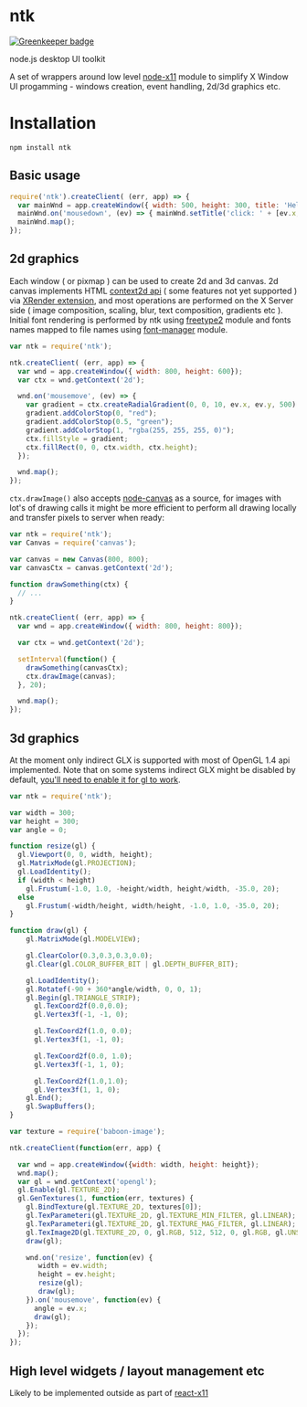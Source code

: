 ntk
===

[![Greenkeeper badge](https://badges.greenkeeper.io/sidorares/ntk.svg)](https://greenkeeper.io/)

node.js desktop UI toolkit

A set of wrappers around low level [node-x11](https://github.com/sidorares/node-x11) module to simplify X Window UI progamming - windows creation, event handling, 2d/3d graphics etc.

# Installation

```
npm install ntk
```

## Basic usage

```js
require('ntk').createClient( (err, app) => {
  var mainWnd = app.createWindow({ width: 500, height: 300, title: 'Hello' });
  mainWnd.on('mousedown', (ev) => { mainWnd.setTitle('click: ' + [ev.x, ev.y].join(',')); });
  mainWnd.map();
});
```

## 2d graphics

Each window ( or pixmap ) can be used to create 2d and 3d canvas. 2d canvas implements HTML [context2d api](https://html.spec.whatwg.org/multipage/scripting.html#2dcontext) ( some features not yet supported ) via [XRender extension](http://www.x.org/releases/X11R7.7/doc/renderproto/renderproto.txt), and most operations are performed on the X Server side ( image composition, scaling, blur, text composition, gradients etc ). Initial font rendering is performed by ntk using [freetype2](https://github.com/ericfreese/node-freetype2) module and fonts names mapped to file names using [font-manager](https://github.com/devongovett/font-manager) module.

```js
var ntk = require('ntk');

ntk.createClient( (err, app) => {
  var wnd = app.createWindow({ width: 800, height: 600});
  var ctx = wnd.getContext('2d');

  wnd.on('mousemove', (ev) => {
    var gradient = ctx.createRadialGradient(0, 0, 10, ev.x, ev.y, 500);
    gradient.addColorStop(0, "red");
    gradient.addColorStop(0.5, "green");
    gradient.addColorStop(1, "rgba(255, 255, 255, 0)");
    ctx.fillStyle = gradient;
    ctx.fillRect(0, 0, ctx.width, ctx.height);
  });

  wnd.map();
});
```

`ctx.drawImage()` also accepts [node-canvas](https://github.com/Automattic/node-canvas) as a source, for images with lot's of drawing calls it might be more efficient to perform all drawing locally and transfer pixels to server when ready:

```js
var ntk = require('ntk');
var Canvas = require('canvas');

var canvas = new Canvas(800, 800);
var canvasCtx = canvas.getContext('2d');

function drawSomething(ctx) {
  // ...
}

ntk.createClient( (err, app) => {
  var wnd = app.createWindow({ width: 800, height: 800});

  var ctx = wnd.getContext('2d');

  setInterval(function() {
    drawSomething(canvasCtx);
    ctx.drawImage(canvas);
  }, 20);

  wnd.map();
});
```

## 3d graphics

At the moment only indirect GLX is supported with most of OpenGL 1.4 api implemented. Note that on some systems indirect GLX might be disabled by default, [you'll need to enable it for gl to work](https://github.com/sidorares/node-x11/issues/117#issuecomment-214762185).

```js
var ntk = require('ntk');

var width = 300;
var height = 300;
var angle = 0;

function resize(gl) {
  gl.Viewport(0, 0, width, height);
  gl.MatrixMode(gl.PROJECTION);
  gl.LoadIdentity();
  if (width < height)
    gl.Frustum(-1.0, 1.0, -height/width, height/width, -35.0, 20);
  else
    gl.Frustum(-width/height, width/height, -1.0, 1.0, -35.0, 20);
}

function draw(gl) {
    gl.MatrixMode(gl.MODELVIEW);

    gl.ClearColor(0.3,0.3,0.3,0.0);
    gl.Clear(gl.COLOR_BUFFER_BIT | gl.DEPTH_BUFFER_BIT);

    gl.LoadIdentity();
    gl.Rotatef(-90 + 360*angle/width, 0, 0, 1);
    gl.Begin(gl.TRIANGLE_STRIP);
      gl.TexCoord2f(0.0,0.0);
      gl.Vertex3f(-1, -1, 0);

      gl.TexCoord2f(1.0, 0.0);
      gl.Vertex3f(1, -1, 0);

      gl.TexCoord2f(0.0, 1.0);
      gl.Vertex3f(-1, 1, 0);

      gl.TexCoord2f(1.0,1.0);
      gl.Vertex3f(1, 1, 0);
    gl.End();
    gl.SwapBuffers();
}

var texture = require('baboon-image');

ntk.createClient(function(err, app) {

  var wnd = app.createWindow({width: width, height: height});
  wnd.map();
  var gl = wnd.getContext('opengl');
  gl.Enable(gl.TEXTURE_2D);
  gl.GenTextures(1, function(err, textures) {
    gl.BindTexture(gl.TEXTURE_2D, textures[0]);
    gl.TexParameteri(gl.TEXTURE_2D, gl.TEXTURE_MIN_FILTER, gl.LINEAR);
    gl.TexParameteri(gl.TEXTURE_2D, gl.TEXTURE_MAG_FILTER, gl.LINEAR);
    gl.TexImage2D(gl.TEXTURE_2D, 0, gl.RGB, 512, 512, 0, gl.RGB, gl.UNSIGNED_BYTE, texture.data);
    draw(gl);

    wnd.on('resize', function(ev) {
       width = ev.width;
       height = ev.height;
       resize(gl);
       draw(gl);
    }).on('mousemove', function(ev) {
      angle = ev.x;
      draw(gl);
    });
  });
});

```

## High level widgets / layout management etc

Likely to be implemented outside as part of [react-x11](https://github.com/sidorares/react-x11)
